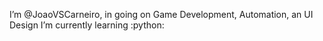 I’m @JoaoVSCarneiro, in going on Game Development, Automation, an UI Design
 I’m currently learning :python:

<!---
Kanariohn/Kanariohn is a ✨ special ✨ repository because its `README.md` (this file) appears on your GitHub profile.
You can click the Preview link to take a look at your changes.
--->
